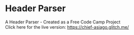 # Header Parser
A Header Parser - Created as a Free Code Camp Project
<br>
Click here for the live version: https://chief-asiago.glitch.me/
